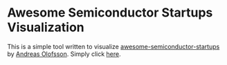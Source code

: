 # Awesome Semiconductor Startups Visualization

This is a simple tool written to visualize [awesome-semiconductor-startups](https://github.com/aolofsson/awesome-semiconductor-startups) by [Andreas Olofsson](https://www.linkedin.com/in/andreasolofsson/). Simply click [here](https://pasxn.github.io/ass-viz/).

